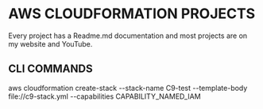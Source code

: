 # AWS CLOUDFORMATION PROJECTS
Every project has a Readme.md documentation and most projects are on my website and YouTube.

## CLI COMMANDS
aws cloudformation create-stack --stack-name C9-test --template-body file://c9-stack.yml --capabilities CAPABILITY_NAMED_IAM

